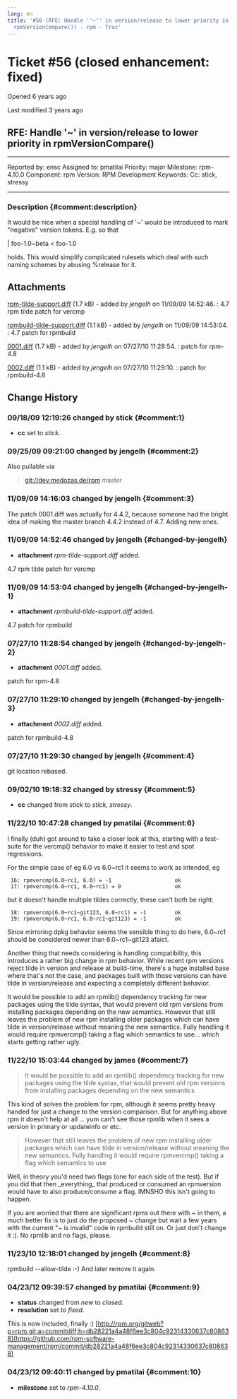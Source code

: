 ```yaml
---
lang: en
title: '#56 (RFE: Handle ''~'' in version/release to lower priority in
  rpmVersionCompare()) - rpm - Trac'
---
```


Ticket \#56 (closed enhancement: fixed)
=======================================

Opened 6 years ago

Last modified 3 years ago

RFE: Handle \'\~\' in version/release to lower priority in rpmVersionCompare()
------------------------------------------------------------------------------

  -------------- ------- -------------- -----------------
  Reported by:   ensc    Assigned to:   pmatilai
  Priority:      major   Milestone:     rpm-4.10.0
  Component:     rpm     Version:       RPM Development
  Keywords:              Cc:            stick, stressy
                                        
  -------------- ------- -------------- -----------------

### Description {#comment:description}

It would be nice when a special handling of \'\~\' would be introduced
to mark \"negative\" version tokens. E.g. so that

\| foo-1.0\~beta \< foo-1.0

holds. This would simplify complicated rulesets which deal with such
naming schemes by abusing %release for it.

Attachments
-----------

[rpm-tilde-support.diff](/attachment/ticket/56/rpm-tilde-support.diff "View attachment") (1.7 kB) - added by *jengelh* on 11/09/09 14:52:46.
:   4.7 rpm tilde patch for vercmp

[rpmbuild-tilde-support.diff](/attachment/ticket/56/rpmbuild-tilde-support.diff "View attachment") (1.1 kB) - added by *jengelh* on 11/09/09 14:53:04.
:   4.7 patch for rpmbuild

[0001.diff](/attachment/ticket/56/0001.diff "View attachment") (1.7 kB) - added by *jengelh* on 07/27/10 11:28:54.
:   patch for rpm-4.8

[0002.diff](/attachment/ticket/56/0002.diff "View attachment") (1.1 kB) - added by *jengelh* on 07/27/10 11:29:10.
:   patch for rpmbuild-4.8

Change History
--------------

### 09/18/09 12:19:26 changed by stick {#comment:1}

-   **cc** set to *stick*.

### 09/25/09 09:21:00 changed by jengelh {#comment:2}

Also pullable via

> [git://dev.medozas.de/rpm](https://web.archive.org/web/20150920141457/git://dev.medozas.de/rpm)
> master

### 11/09/09 14:16:03 changed by jengelh {#comment:3}

The patch 0001.diff was actually for 4.4.2, because someone had the
bright idea of making the master branch 4.4.2 instead of 4.7. Adding new
ones.

### 11/09/09 14:52:46 changed by jengelh {#changed-by-jengelh}

-   **attachment** *rpm-tilde-support.diff* added.

4.7 rpm tilde patch for vercmp

### 11/09/09 14:53:04 changed by jengelh {#changed-by-jengelh-1}

-   **attachment** *rpmbuild-tilde-support.diff* added.

4.7 patch for rpmbuild

### 07/27/10 11:28:54 changed by jengelh {#changed-by-jengelh-2}

-   **attachment** *0001.diff* added.

patch for rpm-4.8

### 07/27/10 11:29:10 changed by jengelh {#changed-by-jengelh-3}

-   **attachment** *0002.diff* added.

patch for rpmbuild-4.8

### 07/27/10 11:29:30 changed by jengelh {#comment:4}

git location rebased.

### 09/02/10 19:18:32 changed by stressy {#comment:5}

-   **cc** changed from *stick* to *stick, stressy*.

### 11/22/10 10:47:28 changed by pmatilai {#comment:6}

I finally (duh) got around to take a closer look at this, starting with
a test-suite for the vercmp() behavior to make it easier to test and
spot regressions.

For the simple case of eg 6.0 vs 6.0\~rc1 it seems to work as intended,
eg

     16: rpmvercmp(6.0~rc1, 6.0) = -1                    ok
     17: rpmvercmp(6.0~rc1, 6.0~rc1) = 0                 ok

but it doesn\'t handle multiple tildes correctly, these can\'t both be
right:

     18: rpmvercmp(6.0~rc1~git123, 6.0~rc1) = -1         ok
     19: rpmvercmp(6.0~rc1, 6.0~rc1~git123) = -1         ok

Since mirroring dpkg behavior seems the sensible thing to do here,
6.0\~rc1 should be considered newer than 6.0\~rc1\~git123 afaict.

Another thing that needs considering is handling compatibility, this
introduces a rather big change in rpm behavior. While recent rpm
versions reject tilde in version and release at build-time, there\'s a
huge installed base where that\'s not the case, and packages built with
those versions can have tilde in version/release and expecting a
completely different behavior.

It would be possible to add an rpmlib() dependency tracking for new
packages using the tilde syntax, that would prevent old rpm versions
from installing packages depending on the new semantics. However that
still leaves the problem of new rpm installing older packages which can
have tilde in version/release without meaning the new semantics. Fully
handling it would require rpmvercmp() taking a flag which semantics to
use\... which starts getting rather ugly.

### 11/22/10 15:03:44 changed by james {#comment:7}

> It would be possible to add an rpmlib() dependency tracking for new
> packages using the tilde syntax, that would prevent old rpm versions
> from installing packages depending on the new semantics

This kind of solves the problem for rpm, although it seems pretty heavy
handed for just a change to the version comparison. But for anything
above rpm it doesn\'t help at all \... yum can\'t see those rpmlib when
it sees a version in primary or updateinfo or etc.

> However that still leaves the problem of new rpm installing older
> packages which can have tilde in version/release without meaning the
> new semantics. Fully handling it would require rpmvercmp() taking a
> flag which semantics to use

Well, in theory you\'d need two flags (one for each side of the test).
But if you did that then \_everything\_ that produced or consumed an
rpmversion would have to also produce/consume a flag. IMNSHO this isn\'t
going to happen.

If you are worried that there are significant rpms out there with \~ in
them, a much better fix is to just do the proposed \~ change but wait a
few years with the current \"\~ is invalid\" code in rpmbuild still on.
Or just don\'t change it :). No rpmlib and no flags, please.

### 11/23/10 12:18:01 changed by jengelh {#comment:8}

rpmbuild \--allow-tilde :-) And later remove it again.

### 04/23/12 09:39:57 changed by pmatilai {#comment:9}

-   **status** changed from *new* to *closed*.
-   **resolution** set to *fixed*.

This is now included, finally :)
[http://rpm.org/gitweb?p=rpm.git;a=commitdiff;h=db28221a4a48f6ee3c804c92314330637c808638](https://github.com/rpm-software-management/rpm/commit/db28221a4a48f6ee3c804c92314330637c808638)

### 04/23/12 09:40:11 changed by pmatilai {#comment:10}

-   **milestone** set to *rpm-4.10.0*.
